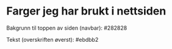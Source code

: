 # Farger jeg har brukt i nettsiden

Bakgrunn til toppen av siden (navbar): #282828

Tekst (overskriften øverst):           #ebdbb2
